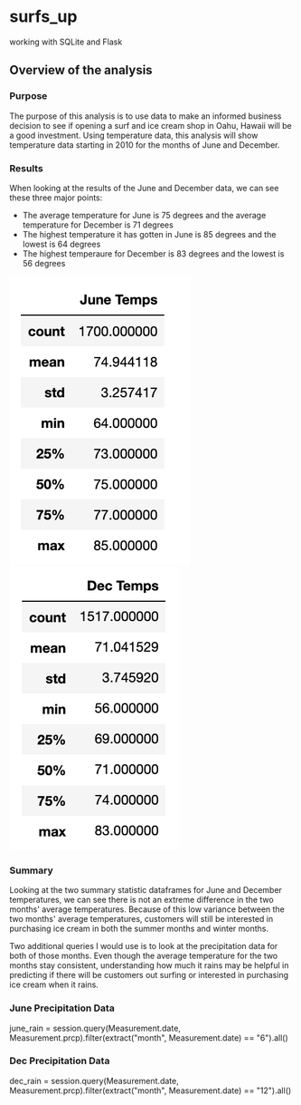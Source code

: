 # surfs_up
working with SQLite and Flask

## Overview of the analysis
### Purpose
The purpose of this analysis is to use data to make an informed business decision to see if opening a surf and ice cream shop in Oahu, Hawaii will be a good investment. Using temperature data, this analysis will show temperature data starting in 2010 for the months of June and December. 

### Results
When looking at the results of the June and December data, we can see these three major points:
* The average temperature for June is 75 degrees and the average temperature for December is 71 degrees
* The highest temperature it has gotten in June is 85 degrees and the lowest is 64 degrees
* The highest temperaure for December is 83 degrees and the lowest is 56 degrees

![jun](https://github.com/julianneitliong/surfs_up/blob/0dfa9acafd945894261ceab0e993eeceada0e251/june.png)
![dec](https://github.com/julianneitliong/surfs_up/blob/0dfa9acafd945894261ceab0e993eeceada0e251/dec.png)

### Summary
Looking at the two summary statistic dataframes for June and December temperatures, we can see there is not an extreme difference in the two months' average temperatures. Because of this low variance between the two months' average temperatures, customers will still be interested in purchasing ice cream in both the summer months and winter months. 

Two additional queries I would use is to look at the precipitation data for both of those months. Even though the average temperature for the two months stay consistent, understanding how much it rains may be helpful in predicting if there will be customers out surfing or interested in purchasing ice cream when it rains. 

### June Precipitation Data
june_rain = session.query(Measurement.date, Measurement.prcp).filter(extract("month", Measurement.date) == "6").all()

### Dec Precipitation Data
dec_rain = session.query(Measurement.date, Measurement.prcp).filter(extract("month", Measurement.date) == "12").all()
